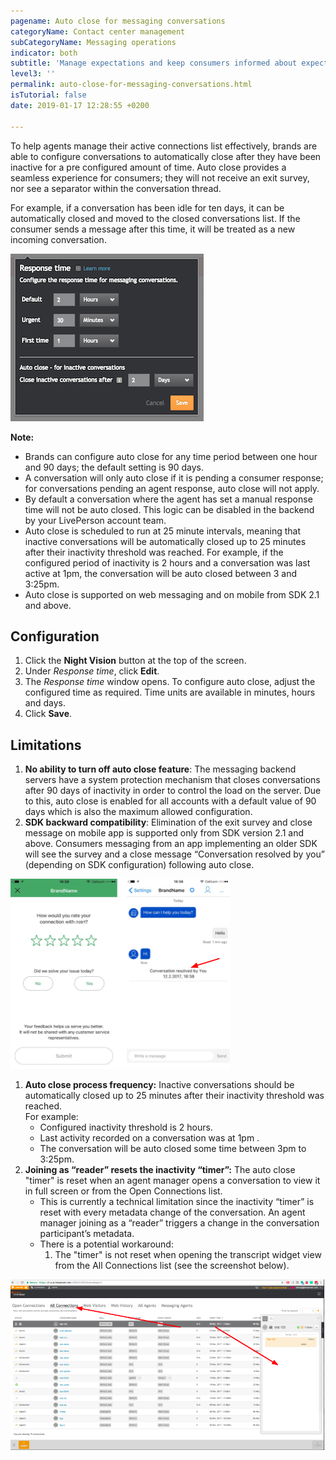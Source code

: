 ```yaml
---
pagename: Auto close for messaging conversations
categoryName: Contact center management
subCategoryName: Messaging operations
indicator: both
subtitle: 'Manage expectations and keep consumers informed about expected wait times '
level3: ''
permalink: auto-close-for-messaging-conversations.html
isTutorial: false
date: 2019-01-17 12:28:55 +0200

---
```

To help agents manage their active connections list effectively, brands are able to configure conversations to automatically close after they have been inactive for a pre configured amount of time. Auto close provides a seamless experience for consumers; they will not receive an exit survey, nor see a separator within the conversation thread.

For example, if a conversation has been idle for ten days, it can be automatically closed and moved to the closed conversations list. If the consumer sends a message after this time, it will be treated as a new incoming conversation.

![](/img/auto-close-1.png)

**Note:**

* Brands can configure auto close for any time period between one hour and 90 days; the default setting is 90 days.
* A conversation will only auto close if it is pending a consumer response; for conversations pending an agent response, auto close will not apply.
* By default a conversation where the agent has set a manual response time will not be auto closed. This logic can be disabled in the backend by your LivePerson account team.
* Auto close is scheduled to run at 25 minute intervals, meaning that inactive conversations will be automatically closed up to 25 minutes after their inactivity threshold was reached. For example, if the configured period of inactivity is 2 hours and a conversation was last active at 1pm, the conversation will be auto closed between 3 and 3:25pm.
* Auto close is supported on web messaging and on mobile from SDK 2.1 and above.

## **Configuration**

1. Click the **Night Vision** button at the top of the screen.
2. Under _Response time_, click **Edit**.
3. The _Response time_ window opens. To configure auto close, adjust the configured time as required. Time units are available in minutes, hours and days.
4. Click **Save**.

## **Limitations**

1. **No ability to turn off auto close feature**: The messaging backend servers have a system protection mechanism that closes conversations after 90 days of inactivity in order to control the load on the server. Due to this, auto close is enabled for all accounts with a default value of 90 days which is also the maximum allowed configuration.
2. **SDK backward compatibility**: Elimination of the exit survey and close message on mobile app is supported only from SDK version 2.1 and above. Consumers messaging from an app implementing an older SDK will see the survey and a close message “Conversation resolved by you” (depending on SDK configuration) following auto close.

![](/img/auto-close-2-1.png)

1. **Auto close process frequency:** Inactive conversations should be automatically closed up to 25 minutes after their inactivity threshold was reached.  
   For example:
   * Configured inactivity threshold is 2 hours.
   * Last activity recorded on a conversation was at 1pm .
   * The conversation will be auto closed some time between 3pm to 3:25pm.
2. **Joining as “reader” resets the inactivity “timer”:** The auto close "timer" is reset when an agent manager opens a conversation to view it in full screen or from the Open Connections list.
   * This is currently a technical limitation since the inactivity “timer” is reset with every metadata change of the conversation. An agent manager joining as a “reader” triggers a change in the conversation participant’s metadata.
   * There is a potential workaround:
     1. The "timer" is not reset when opening the transcript widget view from the All Connections list (see the screenshot below).

![](/img/auto-close-3.png)